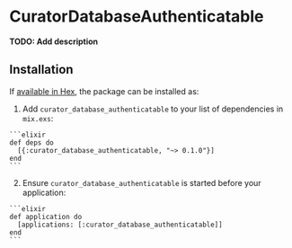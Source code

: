 # CuratorDatabaseAuthenticatable

**TODO: Add description**

## Installation

If [available in Hex](https://hex.pm/docs/publish), the package can be installed as:

  1. Add `curator_database_authenticatable` to your list of dependencies in `mix.exs`:

    ```elixir
    def deps do
      [{:curator_database_authenticatable, "~> 0.1.0"}]
    end
    ```

  2. Ensure `curator_database_authenticatable` is started before your application:

    ```elixir
    def application do
      [applications: [:curator_database_authenticatable]]
    end
    ```

